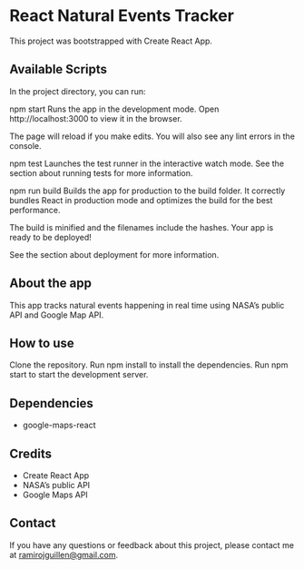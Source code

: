 # React Natural Events Tracker
This project was bootstrapped with Create React App.

## Available Scripts
In the project directory, you can run:

npm start
Runs the app in the development mode.
Open http://localhost:3000 to view it in the browser.

The page will reload if you make edits.
You will also see any lint errors in the console.

npm test
Launches the test runner in the interactive watch mode.
See the section about running tests for more information.

npm run build
Builds the app for production to the build folder.
It correctly bundles React in production mode and optimizes the build for the best performance.

The build is minified and the filenames include the hashes.
Your app is ready to be deployed!

See the section about deployment for more information.

## About the app
This app tracks natural events happening in real time using NASA’s public API and Google Map API.

## How to use
Clone the repository.
Run npm install to install the dependencies.
Run npm start to start the development server.

## Dependencies
- google-maps-react

## Credits
- Create React App
- NASA’s public API
- Google Maps API

## Contact

If you have any questions or feedback about this project, please contact me at ramirojguillen@gmail.com.
